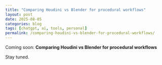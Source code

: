 ```yaml
---
title: "Comparing Houdini vs Blender for procedural workflows"
layout: post
date: 2025-08-05
categories: blog
tags: [chatgpt, ai, tools, personal]
permalink: /comparing-houdini-vs-blender-for-procedural-workflows/
---
```


Coming soon: **Comparing Houdini vs Blender for procedural workflows**

Stay tuned.
